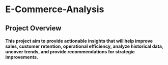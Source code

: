 # E-Commerce-Analysis
## Project Overview
#### This project aim to provide actionable insights that will help improve sales, customer retention, operational efficiency, analyze historical data, uncover trends, and provide recommendations for strategic improvements.
